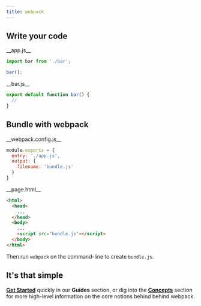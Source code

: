 ```yaml
---
title: webpack
---
```


## Write your code

<div class="homepage__wrap">
<div class="homepage__left">
__app.js__

```js
import bar from './bar';

bar();
```
</div>
<div class="homepage__right">
__bar.js__

```js
export default function bar() {
  //
}
```
</div>
</div>


## Bundle with webpack

<div class="homepage__wrap">
<div class="homepage__left">
__webpack.config.js__

```js
module.exports = {
  entry: './app.js',
  output: {
    filename: 'bundle.js'
  }
}
```
</div>
<div class="homepage__right">
__page.html__

```html
<html>
  <head>
    ...
  </head>
  <body>
    ...
    <script src="bundle.js"></script>
  </body>
</html>
```

</div>

Then run `webpack` on the command-line to create `bundle.js`.

## It's that simple

__[Get Started](/guides/getting-started)__ quickly in our __Guides__ section, or dig into the __[Concepts](/concepts)__ section for more high-level information on the core notions behind behind webpack.

</div>

